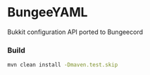 # BungeeYAML
Bukkit configuration API ported to Bungeecord

### Build

```sh
mvn clean install -Dmaven.test.skip
```
